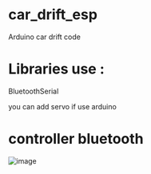 # car_drift_esp
Arduino car drift code 

# Libraries use : 
BluetoothSerial

you can add servo if use arduino


# controller bluetooth
![image](https://user-images.githubusercontent.com/68758566/181378891-c6b4632e-9077-4c40-aa18-b499d7d5d8ad.png)
